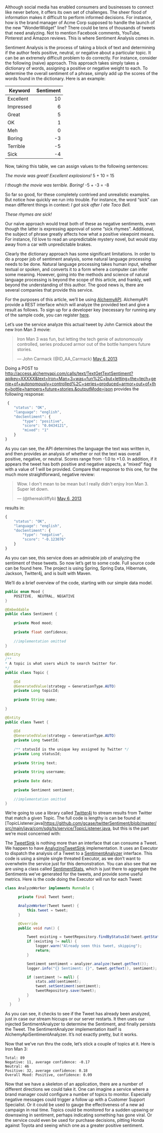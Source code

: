 Although social media has enabled consumers and businesses to connect like never before, it offers its own set of challenges.  The sheer flood of information makes it difficult to perform informed decisions. For instance, how is the brand manager of Acme Corp supposed to handle the launch of the new "WonderWidget" line?   There could be tens of thousands of tweets that need analyzing.  Not to mention Facebook comments, YouTube, Pinterest and Amazon reviews.   This is where Sentiment Analysis comes in.

Sentiment Analysis is the process of taking a block of text and determining if the author feels positive, neutral, or negative about a particular topic. It can be an extremely difficult problem to do correctly.   For instance, consider the following (naive) approach.   This approach takes simply takes a dictionary of words, assigning a positive or negative weight to each.  To determine the overall sentiment of a phrase, simply add up the scores of the words found in the dictionary.   Here is an example:

|Keyword  			| Sentiment |
|---------------|----------:|
| Excellent	    | 10        | 
| Impressed	    |  6        |
| Great        	|  5        |
| OK            |  1        |
| Meh           |  0        |
| Boring        |  -3       |
| Terrible      |  -5       |
| Sick          | -4        |

Now, taking this table, we can assign values to the following sentences:

_The movie was *great*!  *Excellent* explosions!_   5 + 10 = 15

_I though the movie was *terrible*.  *Boring*!_   -5 + -3  = -8

So far so good, for these completely contrived and unrealistic examples.  But notice how quickly we run into trouble.  For instance, the word “sick” can mean different things in context:
_I got *sick* after I ate Taco Bell._

_These rhymes are *sick*!_

Our naïve approach would treat both of these as negative sentiments, even though the latter is expressing approval of some “sick rhymes”.
Additional, the subject of phrase greatly affects how what a positive viewpoint means.  For instance, I’d love to read an unpredictable mystery novel, but would stay away from a car with unpredictable brakes.

Clearly the dictionary approach has some significant limitations.  In order to do a proper job of sentiment analysis, some natural language processing needs to be done.  Natural language processing takes human input, whether textual or spoken, and converts it to a form where a computer can infer some meaning.    However, going into the methods and science of natural language processing is beyond the scope of this article, and frankly, well beyond the understanding of this author.   The good news is, there are several companies that provide this service. 

For the purposes of this article, we’ll be using [AlchemyAPI](http://www.alchemyapi.com/). AlchemyAPI provide a REST interface which will analyze the provided text and give a result as follows.    To sign up for a developer key (necessary for running any of the sample code, you can register [here](http://www.alchemyapi.com/api/register.html).

Let’s use the service analyze this actual tweet by John Carmick about the new Iron Man 3 movie:

<blockquote class="twitter-tweet"><p>Iron Man 3 was fun, but letting the tech genie of autonomously controlled, series produced armor out of the bottle hampers future stories.</p>&mdash; John Carmack (@ID_AA_Carmack) <a href="https://twitter.com/ID_AA_Carmack/status/331232260856639488">May 6, 2013</a></blockquote>
<script async src="//platform.twitter.com/widgets.js" charset="utf-8"></script>


Doing a POST to http://access.alchemyapi.com/calls/text/TextGetTextSentiment?apikey=XXXXX&text=Iron+Man+3+was+fun%2C+but+letting+the+tech+genie+of+autonomously+controlled%2C+series+produced+armor+out+of+the+bottle+hampers+future+stories.&outputMode=json
provides the following response:

```javascript
 {
    "status": "OK",
    "language": "english",
    "docSentiment": {
        "type": "positive",
        "score": "0.0434121",
        "mixed": "1"
    }
}
```

As you can see, the API determines the language the text was written in, and then provides an analysis of whether or not the text was overall positive, negative, or neutral.  Scores range from -1.0 to +1.0.  In addition, if it appears the tweet has both positive and negative aspects, a “mixed” flag with a value of 1 will be provided.  Compare that response to this one, for the much more straightforward, negative review:

<blockquote class="twitter-tweet"><p>Wow. I don't mean to be mean but I really didn't enjoy Iron Man 3. Super let down.</p>&mdash; (@therealcliffyb) <a href="https://twitter.com/therealcliffyb/status/331230333494259713">May 6, 2013</a></blockquote>
<script async src="//platform.twitter.com/widgets.js" charset="utf-8"></script>

results in:

```javascript
{
    "status": "OK",
    "language": "english",
    "docSentiment": {
        "type": "negative",
        "score": "-0.123076"
    }
}
```

As you can see, this service does an admirable job of analyzing the sentiment of these tweets.  So now let’s get to some code.  Full source code can be found here.   The project is using Spring, Spring Data, Hibernate, Jackson, Twitter4j, and is built with Maven.

We’ll do a brief overview of the code, starting with our simple data model.

```java
public enum Mood {
    POSITIVE,  NEUTRAL, NEGATIVE
}

@Embeddable
public class Sentiment {
 
    private Mood mood;
 
    private float confidence;
    
    //implementation omitted
}

@Entity
/**
* A topic is what users which to search twitter for.
*/
public class Topic {
 
    @Id
    @GeneratedValue(strategy = GenerationType.AUTO)
    private Long topicId;
 
    private String name;
 
}

@Entity
public class Tweet {
 
    @Id
    @GeneratedValue(strategy = GenerationType.AUTO)
    private Long tweetId;
    
    /** statusId is the unique key assigned by Twitter */
    private Long statusId;
 
    private String text;
 
    private String username;
 
    private Date date;
 
    private Sentiment sentiment;
    
    //implementation omitted
}
```

We’re going to use a library called [Twitter4j](http://twitter4j.org/en/index.html) to stream results from Twitter that match a given Topic.  The full code is lengthy is can be found at [TopicListener.java]https://github.com/gcase/twitterSentiment/blob/master/src/main/java/com/sdg/ts/service/TopicListener.java, but this is the part we’re most concerned with:

The [TweetSink](https://github.com/gcase/twitterSentiment/blob/master/src/main/java/com/sdg/ts/service/TweetSink.java) is nothing more than an interface that can consume a Tweet.  We happen to have [AnalyzingTweetSink](https://github.com/gcase/twitterSentiment/blob/master/src/main/java/com/sdg/ts/service/AnalyzingTweetSink.java) implementation. It uses an Executor to dispatch the analysis of a Tweet to a [SentimentAnalyzer](https://github.com/gcase/twitterSentiment/blob/master/src/main/java/com/sdg/ts/service/SentimentAnalyzer.java) interface.  This code is using a simple single threated Executor, as we don’t want to overwhelm the service just for this demonstration.  You can also see that we are using a class called [SentimentStats](https://github.com/gcase/twitterSentiment/blob/master/src/main/java/com/sdg/ts/service/SentimentStats.java), which is just there to aggregate the Sentiments we’ve generated for the tweets, and provide some useful metrics. 
Here is the code doing the Executor will run for each Tweet:

```java
class AnalyzeWorker implements Runnable {

      private final Tweet tweet;

      AnalyzeWorker(Tweet tweet) {
          this.tweet = tweet;
      }

      @Override
      public void run() {

          Tweet existing = tweetRepository.findByStatusId(tweet.getStatusId());
          if (existing != null) {
              logger.warn("Already seen this tweet, skipping");
              return;
          }

          Sentiment sentiment = analyzer.analyze(tweet.getText());
          logger.info("{} Sentiment: {}", tweet.getText(), sentiment);

          if (sentiment != null) {
              stats.add(sentiment);
              tweet.setSentiment(sentiment);
              tweetRepository.save(tweet);
          }
      }
  }
```    
As you can see, it checks to see if the Tweet has already been analyzed, just in case our stream hiccups or our server restarts. It then uses our injected SentimentAnalyzer to determine the Sentiment, and finally persists the Tweet.  The SentimentAnalyzer implementation itself is AlchemyApiSentimentAnalyzer.    It’s not exactly pretty, but it works.

Now that we’ve run thru the code, let’s stick a couple of topics at it.  Here is Iron Man 3:

```
Total: 89
Negative: 11, average confidence: -0.17
Neutral: 46
Positive: 32, average confidence: 0.18
Overall Mood: Positive, confidence: 0.09
```

Now that we have a skeleton of an application, there are a number of different directions we could take it.  One can imagine a service where a brand manager could configure a number of topics to monitor.  Especially negative messages could trigger a follow up with a Customer Support Specialist.  Or it could be used to gauge the effectiveness of a new ad campaign in real time.    Topics could be monitored for a sudden upswing or downswing in sentiment, perhaps indicating something has gone viral.  Or the service could even be used for purchase decisions, pitting Honda against Toyota and seeing which one as a greater positive sentiment.

